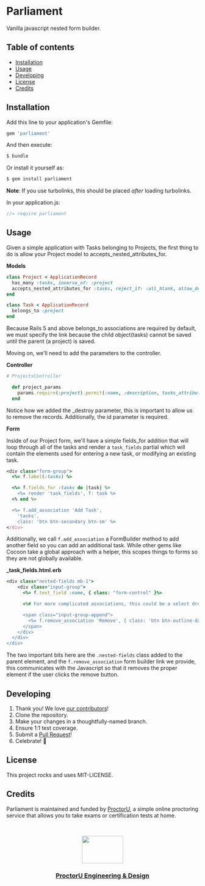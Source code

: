 # Parliament

Vanilla javascript nested form builder.

## Table of contents

* [Installation](#installation)
* [Usage](#usage)
* [Developing](#developing)
* [License](#license)
* [Credits](#credits)

## Installation

Add this line to your application's Gemfile:

```ruby
gem 'parliament'
```

And then execute:

```bash
$ bundle
```

Or install it yourself as:

```bash
$ gem install parliament
```

**Note**: If you use turbolinks, this should be placed _after_ loading turbolinks.

In your application.js:

```javascript
//= require parliament
```
## Usage

Given a simple application with Tasks belonging to Projects, the first thing to do is allow your Project model to accepts_nested_attributes_for.

**Models**

```ruby
class Project < ApplicationRecord
  has_many :tasks, inverse_of: :project
  accepts_nested_attributes_for :tasks, reject_if: :all_blank, allow_destroy: true
end

class Task < ApplicationRecord
  belongs_to :project
end
```

Because Rails 5 and above belongs_to associations are required by default, we must specify the link because the child object(tasks) cannot be saved until the parent (a project) is saved.

Moving on, we'll need to add the parameters to the controller.

**Controller**

```ruby
# ProjectsController

  def project_params
    params.require(:project).permit(:name, :description, tasks_attributes: [:id, :description, :done, :_destroy])
  end
```

Notice how we added the _destroy parameter, this is important to allow us to remove the records. Additionally, the id parameter is required.

**Form**

Inside of our Project form, we'll have a simple fields_for addition that will loop through all of the tasks and render a `task_fields` partial which will contain the elements used for entering a new task, or modifying an existing task.


```ruby
<div class="form-group">
  <%= f.label(:tasks) %>

  <%= f.fields_for :tasks do |task| %>
    <%= render 'task_fields', f: task %>
  <% end %>

  <%= f.add_association 'Add Task',
    'tasks',
    class: 'btn btn-secondary btn-sm' %>
</div>
```

Additionally, we call `f.add_association` a FormBuilder method to add another field so you can add an additional task. While other gems like Cocoon take a global approach with a helper, this scopes things to forms so they are not globally available.

**_task_fields.html.erb**
```ruby
<div class="nested-fields mb-1">
    <div class="input-group">
      <%= f.text_field :name, { class: "form-control" }%>

      <%# For more complicated associations, this could be a select dropdown instead or multiple fields %>

      <span class="input-group-append">
        <%= f.remove_association 'Remove', { class: 'btn btn-outline-danger' } %>
      </span>
    </div>
  </div>
</div>
```

The two important bits here are the `.nested-fields` class added to the parent element, and the `f.remove_association` form builder link we provide, this communicates with the Javascript so that it removes the proper element if the user clicks the remove button.


## Developing

1. Thank you! We love [our contributors](https://github.com/:owner/:name/graphs/contributors)!
1. Clone the repository.
1. Make your changes in a thoughtfully-named branch.
1. Ensure 1:1 test coverage.
1. Submit a [Pull Request](https://github.com/:owner/:name/pulls)!
1. Celebrate! :tada:

## License

This project rocks and uses MIT-LICENSE.

## Credits

Parliament is maintained and funded by [ProctorU](https://twitter.com/ProctorU),
a simple online proctoring service that allows you to take exams or
certification tests at home.

<br>

<p align="center">
  <a href="https://twitter.com/ProctorUEng">
    <img src="https://s3-us-west-2.amazonaws.com/dev-team-resources/procki-eyes.svg" width=108 height=72>
  </a>

  <h3 align="center">
    <a href="https://twitter.com/ProctorUEng">ProctorU Engineering & Design</a>
  </h3>
</p>
